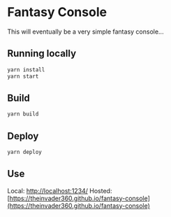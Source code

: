 # Fantasy Console

This will eventually be a very simple fantasy console...

## Running locally

```bash
yarn install
yarn start
```

## Build

```bash
yarn build
```

## Deploy

```bash
yarn deploy
```

## Use

Local: [http://localhost:1234/](http://localhost:1234/)
Hosted: [https://theinvader360.github.io/fantasy-console](https://theinvader360.github.io/fantasy-console)
